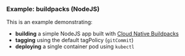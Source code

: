 ### Example: buildpacks (NodeJS)

This is an example demonstrating:

- **building** a simple NodeJS app built with [Cloud Native Buildpacks](https://buildpacks.io/)
- **tagging** using the default tagPolicy (`gitCommit`)
- **deploying** a single container pod using `kubectl`
